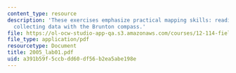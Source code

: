 ```yaml
---
content_type: resource
description: 'These exercises emphasize practical mapping skills: reading maps and
  collecting data with the Brunton compass.'
file: https://ol-ocw-studio-app-qa.s3.amazonaws.com/courses/12-114-field-geology-i-fall-2005/a391b59f5ccbdd60df56b2ea5abe198e_2005_lab01.pdf
file_type: application/pdf
resourcetype: Document
title: 2005_lab01.pdf
uid: a391b59f-5ccb-dd60-df56-b2ea5abe198e
---
```

